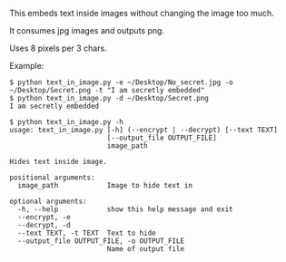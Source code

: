 This embeds text inside images without changing the image too much.

It consumes jpg images and outputs png.

Uses 8 pixels per 3 chars.

Example:
```
$ python text_in_image.py -e ~/Desktop/No_secret.jpg -o ~/Desktop/Secret.png -t "I am secretly embedded"
$ python text_in_image.py -d ~/Desktop/Secret.png 
I am secretly embedded
```

```
$ python text_in_image.py -h
usage: text_in_image.py [-h] (--encrypt | --decrypt) [--text TEXT]
                        [--output_file OUTPUT_FILE]
                        image_path

Hides text inside image.

positional arguments:
  image_path            Image to hide text in

optional arguments:
  -h, --help            show this help message and exit
  --encrypt, -e
  --decrypt, -d
  --text TEXT, -t TEXT  Text to hide
  --output_file OUTPUT_FILE, -o OUTPUT_FILE
                        Name of output file
```